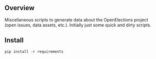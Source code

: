 ## Overview

Miscellaneous scripts to generate data about the OpenElections project (open issues, 
data assets, etc.). Initially just some quick and dirty scripts.

## Install

```
pip install -r requirements
```

